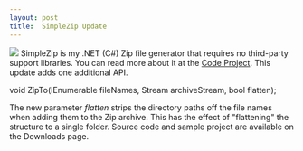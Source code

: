 ```yaml
---
layout: post
title:  SimpleZip Update
---
```

![](http://content.answers.com/main/content/wp/en-commons/d/d9/Torchlight_zip.png) SimpleZip is my .NET (C#) Zip file generator that requires no third-party support libraries. You can read more about it at the [Code Project](http://www.codeproject.com/KB/cs/SimpleZip.aspx). This update adds one additional API.

void ZipTo(IEnumerable<string> fileNames, Stream archiveStream, bool flatten);   


The new parameter _flatten_ strips the directory paths off the file names when adding them to the Zip archive. This has the effect of "flattening" the structure to a single folder. Source code and sample project are available on the Downloads page.
